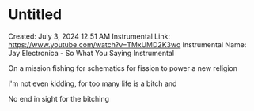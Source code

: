 # Untitled

Created: July 3, 2024 12:51 AM
Instrumental Link: https://www.youtube.com/watch?v=TMxUMD2K3wo
Instrumental Name: Jay Electronica - So What You Saying Instrumental

On a mission fishing for schematics for fission to power a new religion

I'm not even kidding, for too many life is a bitch and

No end in sight for the bitching